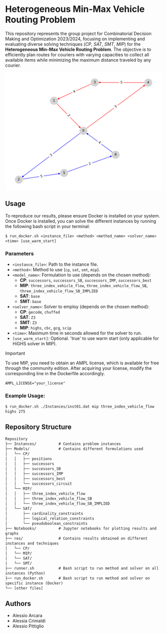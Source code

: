 # Heterogeneous Min-Max Vehicle Routing Problem

This repository represents the group project for Combinatorial Decision Making
and Optimization 2023/2024, focusing on implementing and evaluating diverse
solving techniques (*CP*, *SAT*, *SMT*, *MIP*) for the **Heterogeneous Min-Max Vehicle
Routing Problem**. The objective is to efficiently plan routes for couriers
with varying capacities to collect all available items while minimizing the
maximum distance traveled by any courier.

![Solution for instance 1](example.png)

## Usage

To reproduce our results, please ensure Docker is installed on your system.
Once Docker is installed, you can solve the different instances by running the
following bash script in your terminal:

```{bash}
$ run_docker.sh <instance_file> <method> <method_name> <solver_name> <time> [use_warm_start]
```

### Parameters

* `<instance_file>`: Path to the instance file.
* `<method>`: Method to use (`cp`, `sat`, `smt`, `mip`).
* `<model_name>`: Formulation to use (depends on the chosen method):
    - **CP**: `successors`, `successors_SB`, `successors_IMP`, `successors_best`
    - **MIP**: `three_index_vehicle_flow`, `three_index_vehicle_flow_SB`, `three_index_vehicle_flow_SB_IMPLIED`
    - **SAT**: `base`
    - **SMT**: `base`
* `<solver_name>`: Solver to employ (depends on the chosen method):
    - **CP**: `gecode`, `chuffed`
    - **SAT**: `Z3`
    - **SMT**: `Z3`
    - **MIP**: `highs`, `cbc`, `gcg`, `scip`
* `<time>`: Maximum time in seconds allowed for the solver to run.
* `[use_warm_start]`: Optional. 'true' to use warm start (only applicable for HiGHS solver in MIP).

> [!IMPORTANT]
> To use MIP, you need to obtain an AMPL license, which is available for free
> through the community edition. After acquiring your license, modify the
> corresponding line in the Dockerfile accordingly.

```{dockerfile}
AMPL_LICENSE="your_license"
```

### Example Usage:

```{bash}
$ run_docker.sh ./Instances/inst01.dat mip three_index_vehicle_flow highs 275
```

## Repository Structure

```
Repository
├── Instances/          # Contains problem instances
├── Models/             # Contains different formulations used
│   └── CP/
│   │   ├── positions
│   │   ├── successors
│   │   ├── successors_SB
│   │   ├── successors_IMP
│   │   ├── successors_best
│   │   └── successors_circuit
│   └── MIP/
│   │   ├── three_index_vehicle_flow
│   │   ├── three_index_vehicle_flow_SB
│   │   └── three_index_vehicle_flow_SB_IMPLIED
│   └── SAT/
│       ├── cardinality_constraints
│       ├── logical_relation_constraints
│       └── pseudoboolean_constraints
├── Notebooks/          # Jupyter notebooks for plotting results and graphs
├── res/                # Contains results obtained on different instances and techniques
│   └── CP/
│   └── MIP/
│   └── SAT/
|   └── SMT/
├── runner.sh           # Bash script to run method and solver on all instances (Python)
├── run_docker.sh       # Bash script to run method and solver on specific instance (Docker)
└── [other files]
```

## Authors

- Alessio Arcara
- Alessia Crimaldi
- Alessio Pittiglio


